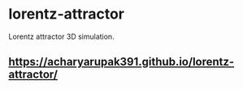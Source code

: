# lorentz-attractor
Lorentz attractor 3D simulation.
## https://acharyarupak391.github.io/lorentz-attractor/
